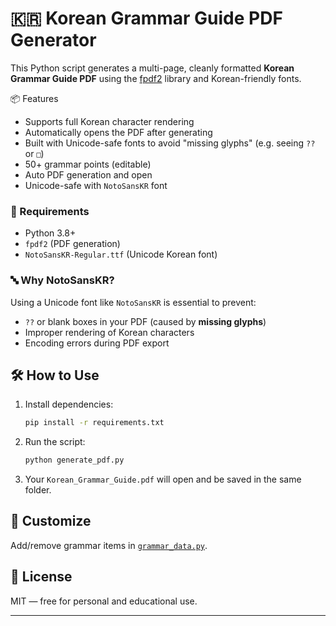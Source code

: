 # 🇰🇷 Korean Grammar Guide PDF Generator

This Python script generates a multi-page, cleanly formatted **Korean Grammar Guide PDF** using the [fpdf2](https://py-pdf.github.io/fpdf2/) library and Korean-friendly fonts.

📦 Features
- Supports full Korean character rendering
- Automatically opens the PDF after generating
- Built with Unicode-safe fonts to avoid "missing glyphs" (e.g. seeing `??` or `□`)
- 50+ grammar points (editable)
- Auto PDF generation and open
- Unicode-safe with `NotoSansKR` font

### 📌 Requirements
- Python 3.8+
- `fpdf2` (PDF generation)
- `NotoSansKR-Regular.ttf` (Unicode Korean font)

### 🔤 Why NotoSansKR?
Using a Unicode font like `NotoSansKR` is essential to prevent:
- `??` or blank boxes in your PDF (caused by **missing glyphs**)
- Improper rendering of Korean characters
- Encoding errors during PDF export

## 🛠️ How to Use

1. Install dependencies:
    ```bash
    pip install -r requirements.txt
    ```

2. Run the script:
    ```bash
    python generate_pdf.py
    ```

3. Your `Korean_Grammar_Guide.pdf` will open and be saved in the same folder.

## 📝 Customize
Add/remove grammar items in [`grammar_data.py`](grammar_data.py).

## 📄 License
MIT — free for personal and educational use.

---
